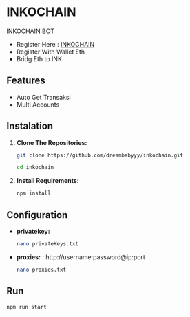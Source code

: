 # INKOCHAIN
INKOCHAIN BOT

- Register Here : [INKOCHAIN](https://gm.inkonchain.com/)
- Register With Wallet Eth
- Bridg Eth to INK 

## Features
  - Auto Get Transaksi
  - Multi Accounts

## Instalation

1. **Clone The Repositories:**
   ```bash
   git clone https://github.com/dreambabyyy/inkochain.git
   ```
   ```bash
   cd inkochain
   ```

2. **Install Requirements:**
   ```bash
   npm install
   ```

## Configuration

- **privatekey:**
  ```bash
  nano privateKeys.txt
  ```

- **proxies:** : http://username:password@ip:port 
  ```bash
  nano proxies.txt
  ```


## Run

```bash
npm run start
```
